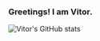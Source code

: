 ### Greetings! I am Vitor.

![Vitor's GitHub stats](https://github-readme-stats.vercel.app/api?username=VH-DM&show_icons=true&theme=transparent)

